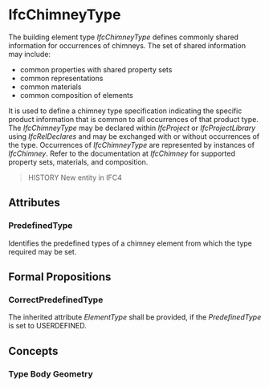 # IfcChimneyType

The building element type _IfcChimneyType_ defines commonly shared information for occurrences of chimneys. The set of shared information may include:

* common properties with shared property sets
* common representations
* common materials
* common composition of elements

It is used to define a chimney type specification indicating the specific product information that is common to all occurrences of that product type. The _IfcChimneyType_ may be declared within _IfcProject_ or _IfcProjectLibrary_ using _IfcRelDeclares_ and may be exchanged with or without occurrences of the type. Occurrences of _IfcChimneyType_ are represented by instances of _IfcChimney_. Refer to the documentation at _IfcChimney_ for supported property sets, materials, and composition.

> HISTORY  New entity in IFC4

## Attributes

### PredefinedType
Identifies the predefined types of a chimney element from which the type required may be set.

## Formal Propositions

### CorrectPredefinedType
The inherited attribute _ElementType_ shall be provided, if the _PredefinedType_ is set to USERDEFINED.

## Concepts

### Type Body Geometry



